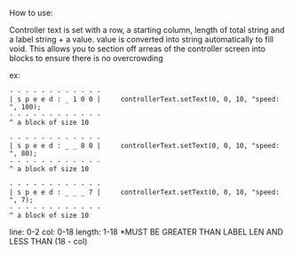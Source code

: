 How to use:

Controller text is set with a row, a starting column, length of total string and a label string + a value. value is converted into string automatically to fill void. This allows you to section off arreas of the controller screen into blocks to ensure there is no overcrowding

ex:
```
- - - - - - - - - - - -
| s p e e d : _ 1 0 0 |		controllerText.setText(0, 0, 10, "speed: ", 100);
- - - - - - - - - - - -
^ a block of size 10

- - - - - - - - - - - -
| s p e e d : _ _ 8 0 |		controllerText.setText(0, 0, 10, "speed: ", 80);
- - - - - - - - - - - -
^ a block of size 10

- - - - - - - - - - - -
| s p e e d : _ _ _ 7 |		controllerText.setText(0, 0, 10, "speed: ", 7);
- - - - - - - - - - - -
^ a block of size 10
```
line: 0-2
col: 0-18
length: 1-18 *MUST BE GREATER THAN LABEL LEN AND LESS THAN (18 - col)
